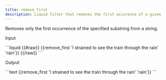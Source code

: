 ```yaml
---
title: remove_first
description: Liquid filter that removes the first occurence of a given substring from a string.
---
```


Removes only the first occurrence of the specified substring from a string.

<p class="code-label">Input</p>
```liquid
{{#raw}}
{{remove_first 'I strained to see the train through the rain' 'rain'}}
{{/raw}}
```

<p class="code-label">Output</p>
```text
{{remove_first 'I strained to see the train through the rain' 'rain'}}
```

